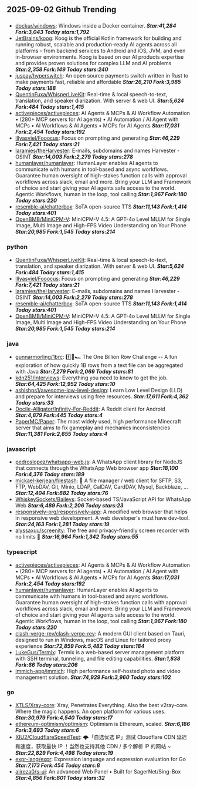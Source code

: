 ## 2025-09-02 Github Trending

### 
* [dockur/windows](https://github.com/dockur/windows): Windows inside a Docker container. ***Star:41,284 Fork:3,043 Today stars:1,792***
* [JetBrains/koog](https://github.com/JetBrains/koog): Koog is the official Kotlin framework for building and running robust, scalable and production-ready AI agents across all platforms – from backend services to Android and iOS, JVM, and even in-browser environments. Koog is based on our AI products expertise and provides proven solutions for complex LLM and AI problems ***Star:2,358 Fork:149 Today stars:240***
* [juspay/hyperswitch](https://github.com/juspay/hyperswitch): An open source payments switch written in Rust to make payments fast, reliable and affordable ***Star:26,210 Fork:3,985 Today stars:188***
* [QuentinFuxa/WhisperLiveKit](https://github.com/QuentinFuxa/WhisperLiveKit): Real-time & local speech-to-text, translation, and speaker diarization. With server & web UI. ***Star:5,624 Fork:484 Today stars:1,415***
* [activepieces/activepieces](https://github.com/activepieces/activepieces): AI Agents & MCPs & AI Workflow Automation • (280+ MCP servers for AI agents) • AI Automation / AI Agent with MCPs • AI Workflows & AI Agents • MCPs for AI Agents ***Star:17,031 Fork:2,454 Today stars:192***
* [lllyasviel/Fooocus](https://github.com/lllyasviel/Fooocus): Focus on prompting and generating ***Star:46,229 Fork:7,421 Today stars:21***
* [laramies/theHarvester](https://github.com/laramies/theHarvester): E-mails, subdomains and names Harvester - OSINT ***Star:14,003 Fork:2,279 Today stars:278***
* [humanlayer/humanlayer](https://github.com/humanlayer/humanlayer): HumanLayer enables AI agents to communicate with humans in tool-based and async workflows. Guarantee human oversight of high-stakes function calls with approval workflows across slack, email and more. Bring your LLM and Framework of choice and start giving your AI agents safe access to the world. Agentic Workflows, human in the loop, tool calling ***Star:1,967 Fork:180 Today stars:220***
* [resemble-ai/chatterbox](https://github.com/resemble-ai/chatterbox): SoTA open-source TTS ***Star:11,143 Fork:1,414 Today stars:401***
* [OpenBMB/MiniCPM-V](https://github.com/OpenBMB/MiniCPM-V): MiniCPM-V 4.5: A GPT-4o Level MLLM for Single Image, Multi Image and High-FPS Video Understanding on Your Phone ***Star:20,985 Fork:1,545 Today stars:214***

### python
* [QuentinFuxa/WhisperLiveKit](https://github.com/QuentinFuxa/WhisperLiveKit): Real-time & local speech-to-text, translation, and speaker diarization. With server & web UI. ***Star:5,624 Fork:484 Today stars:1,415***
* [lllyasviel/Fooocus](https://github.com/lllyasviel/Fooocus): Focus on prompting and generating ***Star:46,229 Fork:7,421 Today stars:21***
* [laramies/theHarvester](https://github.com/laramies/theHarvester): E-mails, subdomains and names Harvester - OSINT ***Star:14,003 Fork:2,279 Today stars:278***
* [resemble-ai/chatterbox](https://github.com/resemble-ai/chatterbox): SoTA open-source TTS ***Star:11,143 Fork:1,414 Today stars:401***
* [OpenBMB/MiniCPM-V](https://github.com/OpenBMB/MiniCPM-V): MiniCPM-V 4.5: A GPT-4o Level MLLM for Single Image, Multi Image and High-FPS Video Understanding on Your Phone ***Star:20,985 Fork:1,545 Today stars:214***

### java
* [gunnarmorling/1brc](https://github.com/gunnarmorling/1brc): 1️⃣🐝🏎️ The One Billion Row Challenge -- A fun exploration of how quickly 1B rows from a text file can be aggregated with Java ***Star:7,279 Fork:2,069 Today stars:81***
* [kdn251/interviews](https://github.com/kdn251/interviews): Everything you need to know to get the job. ***Star:64,425 Fork:12,952 Today stars:10***
* [ashishps1/awesome-low-level-design](https://github.com/ashishps1/awesome-low-level-design): Learn Low Level Design (LLD) and prepare for interviews using free resources. ***Star:17,611 Fork:4,362 Today stars:33***
* [Docile-Alligator/Infinity-For-Reddit](https://github.com/Docile-Alligator/Infinity-For-Reddit): A Reddit client for Android ***Star:4,879 Fork:445 Today stars:4***
* [PaperMC/Paper](https://github.com/PaperMC/Paper): The most widely used, high performance Minecraft server that aims to fix gameplay and mechanics inconsistencies ***Star:11,381 Fork:2,655 Today stars:4***

### javascript
* [pedroslopez/whatsapp-web.js](https://github.com/pedroslopez/whatsapp-web.js): A WhatsApp client library for NodeJS that connects through the WhatsApp Web browser app ***Star:18,100 Fork:4,376 Today stars:189***
* [mickael-kerjean/filestash](https://github.com/mickael-kerjean/filestash): 📁 A file manager / web client for SFTP, S3, FTP, WebDAV, Git, Minio, LDAP, CalDAV, CardDAV, Mysql, Backblaze, ... ***Star:12,404 Fork:882 Today stars:76***
* [WhiskeySockets/Baileys](https://github.com/WhiskeySockets/Baileys): Socket-based TS/JavaScript API for WhatsApp Web ***Star:6,489 Fork:2,206 Today stars:23***
* [responsively-org/responsively-app](https://github.com/responsively-org/responsively-app): A modified web browser that helps in responsive web development. A web developer's must have dev-tool. ***Star:24,163 Fork:1,281 Today stars:19***
* [alyssaxuu/screenity](https://github.com/alyssaxuu/screenity): The free and privacy-friendly screen recorder with no limits 🎥 ***Star:16,964 Fork:1,342 Today stars:55***

### typescript
* [activepieces/activepieces](https://github.com/activepieces/activepieces): AI Agents & MCPs & AI Workflow Automation • (280+ MCP servers for AI agents) • AI Automation / AI Agent with MCPs • AI Workflows & AI Agents • MCPs for AI Agents ***Star:17,031 Fork:2,454 Today stars:192***
* [humanlayer/humanlayer](https://github.com/humanlayer/humanlayer): HumanLayer enables AI agents to communicate with humans in tool-based and async workflows. Guarantee human oversight of high-stakes function calls with approval workflows across slack, email and more. Bring your LLM and Framework of choice and start giving your AI agents safe access to the world. Agentic Workflows, human in the loop, tool calling ***Star:1,967 Fork:180 Today stars:220***
* [clash-verge-rev/clash-verge-rev](https://github.com/clash-verge-rev/clash-verge-rev): A modern GUI client based on Tauri, designed to run in Windows, macOS and Linux for tailored proxy experience ***Star:72,859 Fork:5,482 Today stars:184***
* [LukeGus/Termix](https://github.com/LukeGus/Termix): Termix is a web-based server management platform with SSH terminal, tunneling, and file editing capabilities. ***Star:1,838 Fork:66 Today stars:206***
* [immich-app/immich](https://github.com/immich-app/immich): High performance self-hosted photo and video management solution. ***Star:74,929 Fork:3,960 Today stars:102***

### go
* [XTLS/Xray-core](https://github.com/XTLS/Xray-core): Xray, Penetrates Everything. Also the best v2ray-core. Where the magic happens. An open platform for various uses. ***Star:30,979 Fork:4,540 Today stars:17***
* [ethereum-optimism/optimism](https://github.com/ethereum-optimism/optimism): Optimism is Ethereum, scaled. ***Star:6,186 Fork:3,693 Today stars:6***
* [XIU2/CloudflareSpeedTest](https://github.com/XIU2/CloudflareSpeedTest): 🌩「自选优选 IP」测试 Cloudflare CDN 延迟和速度，获取最快 IP ！当然也支持其他 CDN / 多个解析 IP 的网站 ~ ***Star:22,829 Fork:4,498 Today stars:19***
* [expr-lang/expr](https://github.com/expr-lang/expr): Expression language and expression evaluation for Go ***Star:7,173 Fork:454 Today stars:8***
* [alireza0/s-ui](https://github.com/alireza0/s-ui): An advanced Web Panel • Built for SagerNet/Sing-Box ***Star:4,856 Fork:801 Today stars:32***
